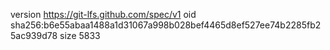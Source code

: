 version https://git-lfs.github.com/spec/v1
oid sha256:b6e55abaa1488a1d31067a998b028bef4465d8ef527ee74b2285fb25ac939d78
size 5833

